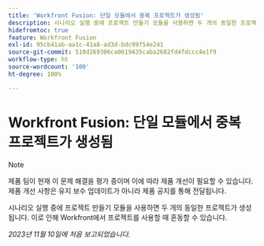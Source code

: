```yaml
---
title: 'Workfront Fusion: 단일 모듈에서 중복 프로젝트가 생성됨'
description: 시나리오 실행 중에 프로젝트 만들기 모듈을 사용하면 두 개의 동일한 프로젝트가 생성됩니다. 이로 인해 Workfront에서 프로젝트를 사용할 때 혼동할 수 있습니다.
hidefromtoc: true
feature: Workfront Fusion
exl-id: 95cb41ab-aa1c-41a8-ad3d-bdc99f54e241
source-git-commit: 510d269306ca0619435caba2682fd4fdccc4e1f9
workflow-type: ht
source-wordcount: '100'
ht-degree: 100%

---
```


# Workfront Fusion: 단일 모듈에서 중복 프로젝트가 생성됨

<!--Fusion, WF TOCs-->

>[!NOTE]
>
>제품 팀이 현재 이 문제 해결을 평가 중이며 이에 따라 제품 개선이 필요할 수 있습니다. 제품 개선 사항은 유지 보수 업데이트가 아니라 제품 공지를 통해 전달됩니다.

시나리오 실행 중에 프로젝트 만들기 모듈을 사용하면 두 개의 동일한 프로젝트가 생성됩니다. 이로 인해 Workfront에서 프로젝트를 사용할 때 혼동할 수 있습니다.

_2023년 11월 10일에 처음 보고되었습니다._
